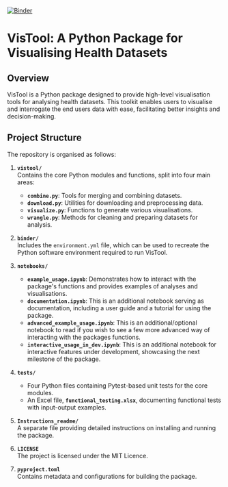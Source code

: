 [![Binder](https://mybinder.org/badge_logo.svg)](https://mybinder.org/v2/gh/KaysHaydock/VisTool.git/HEAD)

# VisTool: A Python Package for Visualising Health Datasets

## Overview
VisTool is a Python package designed to provide high-level visualisation tools for analysing health datasets. This toolkit enables users to visualise and interrogate the end users data with ease, facilitating better insights and decision-making.

## Project Structure
The repository is organised as follows:  

1. **`vistool/`**  
   Contains the core Python modules and functions, split into four main areas:  
   - **`combine.py`**: Tools for merging and combining datasets.  
   - **`download.py`**: Utilities for downloading and preprocessing data.  
   - **`visualize.py`**: Functions to generate various visualisations.  
   - **`wrangle.py`**: Methods for cleaning and preparing datasets for analysis.  

2. **`binder/`**  
   Includes the `environment.yml` file, which can be used to recreate the Python software environment required to run VisTool.  

3. **`notebooks/`**  
   - **`example_usage.ipynb`**: Demonstrates how to interact with the package's functions and provides examples of analyses and visualisations.  
   - **`documentation.ipynb`**: This is an additional notebook serving as documentation, including a user guide and a tutorial for using the package.
   -  **`advanced_example_usage.ipynb`**: This is an additional/optional notebook to read if you wish to see a few more advanced way of interacting with the packages functions.
   -  **`interactive_usage_in_dev.ipynb`**: This is an additional notebook for interactive features under development, showcasing the next milestone of the package.
4. **`tests/`**  
   - Four Python files containing Pytest-based unit tests for the core modules.  
   - An Excel file, **`functional_testing.xlsx`**, documenting functional tests with input-output examples.  

5. **`Instructions_readme/`**  
   A separate file providing detailed instructions on installing and running the package.  

6. **`LICENSE`**  
   The project is licensed under the MIT Licence.  

7. **`pyproject.toml`**  
   Contains metadata and configurations for building the package.  
